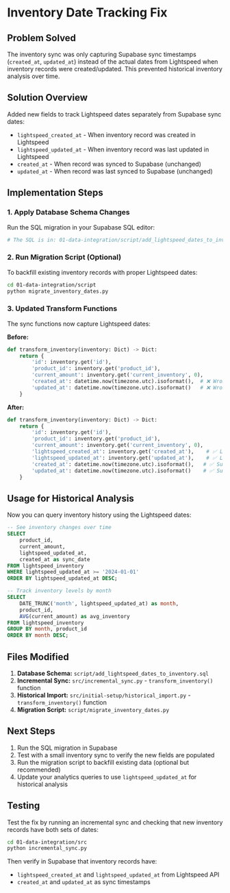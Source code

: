 # Inventory Date Tracking Fix

## Problem Solved
The inventory sync was only capturing Supabase sync timestamps (`created_at`, `updated_at`) instead of the actual dates from Lightspeed when inventory records were created/updated. This prevented historical inventory analysis over time.

## Solution Overview
Added new fields to track Lightspeed dates separately from Supabase sync dates:

- `lightspeed_created_at` - When inventory record was created in Lightspeed
- `lightspeed_updated_at` - When inventory record was last updated in Lightspeed  
- `created_at` - When record was synced to Supabase (unchanged)
- `updated_at` - When record was last synced to Supabase (unchanged)

## Implementation Steps

### 1. Apply Database Schema Changes
Run the SQL migration in your Supabase SQL editor:

```bash
# The SQL is in: 01-data-integration/script/add_lightspeed_dates_to_inventory.sql
```

### 2. Run Migration Script (Optional)
To backfill existing inventory records with proper Lightspeed dates:

```bash
cd 01-data-integration/script
python migrate_inventory_dates.py
```

### 3. Updated Transform Functions
The sync functions now capture Lightspeed dates:

**Before:**
```python
def transform_inventory(inventory: Dict) -> Dict:
    return {
        'id': inventory.get('id'),
        'product_id': inventory.get('product_id'),
        'current_amount': inventory.get('current_inventory', 0),
        'created_at': datetime.now(timezone.utc).isoformat(),  # ❌ Wrong
        'updated_at': datetime.now(timezone.utc).isoformat()   # ❌ Wrong
    }
```

**After:**
```python
def transform_inventory(inventory: Dict) -> Dict:
    return {
        'id': inventory.get('id'),
        'product_id': inventory.get('product_id'),
        'current_amount': inventory.get('current_inventory', 0),
        'lightspeed_created_at': inventory.get('created_at'),    # ✅ Lightspeed date
        'lightspeed_updated_at': inventory.get('updated_at'),    # ✅ Lightspeed date
        'created_at': datetime.now(timezone.utc).isoformat(),   # ✅ Supabase sync date
        'updated_at': datetime.now(timezone.utc).isoformat()    # ✅ Supabase sync date
    }
```

## Usage for Historical Analysis

Now you can query inventory history using the Lightspeed dates:

```sql
-- See inventory changes over time
SELECT 
    product_id,
    current_amount,
    lightspeed_updated_at,
    created_at as sync_date
FROM lightspeed_inventory 
WHERE lightspeed_updated_at >= '2024-01-01'
ORDER BY lightspeed_updated_at DESC;

-- Track inventory levels by month
SELECT 
    DATE_TRUNC('month', lightspeed_updated_at) as month,
    product_id,
    AVG(current_amount) as avg_inventory
FROM lightspeed_inventory
GROUP BY month, product_id
ORDER BY month DESC;
```

## Files Modified

1. **Database Schema:** `script/add_lightspeed_dates_to_inventory.sql`
2. **Incremental Sync:** `src/incremental_sync.py` - `transform_inventory()` function
3. **Historical Import:** `src/initial-setup/historical_import.py` - `transform_inventory()` function  
4. **Migration Script:** `script/migrate_inventory_dates.py`

## Next Steps

1. Run the SQL migration in Supabase
2. Test with a small inventory sync to verify the new fields are populated
3. Run the migration script to backfill existing data (optional but recommended)
4. Update your analytics queries to use `lightspeed_updated_at` for historical analysis

## Testing

Test the fix by running an incremental sync and checking that new inventory records have both sets of dates:

```bash
cd 01-data-integration/src
python incremental_sync.py
```

Then verify in Supabase that inventory records have:
- `lightspeed_created_at` and `lightspeed_updated_at` from Lightspeed API
- `created_at` and `updated_at` as sync timestamps 